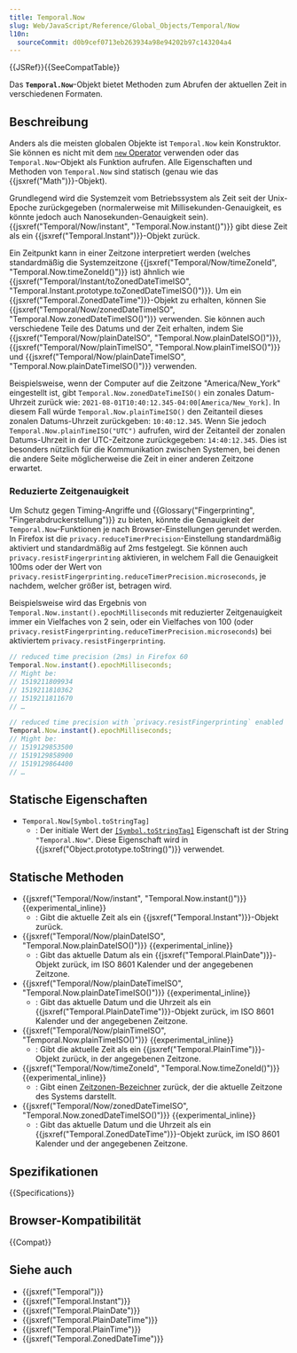 ```yaml
---
title: Temporal.Now
slug: Web/JavaScript/Reference/Global_Objects/Temporal/Now
l10n:
  sourceCommit: d0b9cef0713eb263934a98e94202b97c143204a4
---
```


{{JSRef}}{{SeeCompatTable}}

Das **`Temporal.Now`**-Objekt bietet Methoden zum Abrufen der aktuellen Zeit in verschiedenen Formaten.

## Beschreibung

Anders als die meisten globalen Objekte ist `Temporal.Now` kein Konstruktor. Sie können es nicht mit dem [`new` Operator](/de/docs/Web/JavaScript/Reference/Operators/new) verwenden oder das `Temporal.Now`-Objekt als Funktion aufrufen. Alle Eigenschaften und Methoden von `Temporal.Now` sind statisch (genau wie das {{jsxref("Math")}}-Objekt).

Grundlegend wird die Systemzeit vom Betriebssystem als Zeit seit der Unix-Epoche zurückgegeben (normalerweise mit Millisekunden-Genauigkeit, es könnte jedoch auch Nanosekunden-Genauigkeit sein). {{jsxref("Temporal/Now/instant", "Temporal.Now.instant()")}} gibt diese Zeit als ein {{jsxref("Temporal.Instant")}}-Objekt zurück.

Ein Zeitpunkt kann in einer Zeitzone interpretiert werden (welches standardmäßig die Systemzeitzone {{jsxref("Temporal/Now/timeZoneId", "Temporal.Now.timeZoneId()")}} ist) ähnlich wie {{jsxref("Temporal/Instant/toZonedDateTimeISO", "Temporal.Instant.prototype.toZonedDateTimeISO()")}}. Um ein {{jsxref("Temporal.ZonedDateTime")}}-Objekt zu erhalten, können Sie {{jsxref("Temporal/Now/zonedDateTimeISO", "Temporal.Now.zonedDateTimeISO()")}} verwenden. Sie können auch verschiedene Teile des Datums und der Zeit erhalten, indem Sie {{jsxref("Temporal/Now/plainDateISO", "Temporal.Now.plainDateISO()")}}, {{jsxref("Temporal/Now/plainTimeISO", "Temporal.Now.plainTimeISO()")}} und {{jsxref("Temporal/Now/plainDateTimeISO", "Temporal.Now.plainDateTimeISO()")}} verwenden.

Beispielsweise, wenn der Computer auf die Zeitzone "America/New_York" eingestellt ist, gibt `Temporal.Now.zonedDateTimeISO()` ein zonales Datum-Uhrzeit zurück wie: `2021-08-01T10:40:12.345-04:00[America/New_York]`. In diesem Fall würde `Temporal.Now.plainTimeISO()` den Zeitanteil dieses zonalen Datums-Uhrzeit zurückgeben: `10:40:12.345`. Wenn Sie jedoch `Temporal.Now.plainTimeISO("UTC")` aufrufen, wird der Zeitanteil der zonalen Datums-Uhrzeit in der UTC-Zeitzone zurückgegeben: `14:40:12.345`. Dies ist besonders nützlich für die Kommunikation zwischen Systemen, bei denen die andere Seite möglicherweise die Zeit in einer anderen Zeitzone erwartet.

### Reduzierte Zeitgenauigkeit

Um Schutz gegen Timing-Angriffe und {{Glossary("Fingerprinting", "Fingerabdruckerstellung")}} zu bieten, könnte die Genauigkeit der `Temporal.Now`-Funktionen je nach Browser-Einstellungen gerundet werden. In Firefox ist die `privacy.reduceTimerPrecision`-Einstellung standardmäßig aktiviert und standardmäßig auf 2ms festgelegt. Sie können auch `privacy.resistFingerprinting` aktivieren, in welchem Fall die Genauigkeit 100ms oder der Wert von `privacy.resistFingerprinting.reduceTimerPrecision.microseconds`, je nachdem, welcher größer ist, betragen wird.

Beispielsweise wird das Ergebnis von `Temporal.Now.instant().epochMilliseconds` mit reduzierter Zeitgenauigkeit immer ein Vielfaches von 2 sein, oder ein Vielfaches von 100 (oder `privacy.resistFingerprinting.reduceTimerPrecision.microseconds`) bei aktiviertem `privacy.resistFingerprinting`.

```js
// reduced time precision (2ms) in Firefox 60
Temporal.Now.instant().epochMilliseconds;
// Might be:
// 1519211809934
// 1519211810362
// 1519211811670
// …

// reduced time precision with `privacy.resistFingerprinting` enabled
Temporal.Now.instant().epochMilliseconds;
// Might be:
// 1519129853500
// 1519129858900
// 1519129864400
// …
```

## Statische Eigenschaften

- `Temporal.Now[Symbol.toStringTag]`
  - : Der initiale Wert der [`[Symbol.toStringTag]`](/de/docs/Web/JavaScript/Reference/Global_Objects/Symbol/toStringTag) Eigenschaft ist der String `"Temporal.Now"`. Diese Eigenschaft wird in {{jsxref("Object.prototype.toString()")}} verwendet.

## Statische Methoden

- {{jsxref("Temporal/Now/instant", "Temporal.Now.instant()")}} {{experimental_inline}}
  - : Gibt die aktuelle Zeit als ein {{jsxref("Temporal.Instant")}}-Objekt zurück.
- {{jsxref("Temporal/Now/plainDateISO", "Temporal.Now.plainDateISO()")}} {{experimental_inline}}
  - : Gibt das aktuelle Datum als ein {{jsxref("Temporal.PlainDate")}}-Objekt zurück, im ISO 8601 Kalender und der angegebenen Zeitzone.
- {{jsxref("Temporal/Now/plainDateTimeISO", "Temporal.Now.plainDateTimeISO()")}} {{experimental_inline}}
  - : Gibt das aktuelle Datum und die Uhrzeit als ein {{jsxref("Temporal.PlainDateTime")}}-Objekt zurück, im ISO 8601 Kalender und der angegebenen Zeitzone.
- {{jsxref("Temporal/Now/plainTimeISO", "Temporal.Now.plainTimeISO()")}} {{experimental_inline}}
  - : Gibt die aktuelle Zeit als ein {{jsxref("Temporal.PlainTime")}}-Objekt zurück, in der angegebenen Zeitzone.
- {{jsxref("Temporal/Now/timeZoneId", "Temporal.Now.timeZoneId()")}} {{experimental_inline}}
  - : Gibt einen [Zeitzonen-Bezeichner](/de/docs/Web/JavaScript/Reference/Global_Objects/Temporal/ZonedDateTime#time_zones_and_offsets) zurück, der die aktuelle Zeitzone des Systems darstellt.
- {{jsxref("Temporal/Now/zonedDateTimeISO", "Temporal.Now.zonedDateTimeISO()")}} {{experimental_inline}}
  - : Gibt das aktuelle Datum und die Uhrzeit als ein {{jsxref("Temporal.ZonedDateTime")}}-Objekt zurück, im ISO 8601 Kalender und der angegebenen Zeitzone.

## Spezifikationen

{{Specifications}}

## Browser-Kompatibilität

{{Compat}}

## Siehe auch

- {{jsxref("Temporal")}}
- {{jsxref("Temporal.Instant")}}
- {{jsxref("Temporal.PlainDate")}}
- {{jsxref("Temporal.PlainDateTime")}}
- {{jsxref("Temporal.PlainTime")}}
- {{jsxref("Temporal.ZonedDateTime")}}
